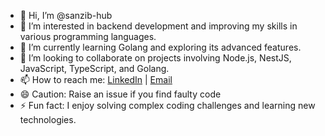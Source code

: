 - 👋 Hi, I’m @sanzib-hub
- 👀 I’m interested in backend development and improving my skills in various programming languages.
- 🌱 I’m currently learning Golang and exploring its advanced features.
- 💞️ I’m looking to collaborate on projects involving Node.js, NestJS, JavaScript, TypeScript, and Golang.
- 📫 How to reach me: [LinkedIn](https://in.linkedin.com/in/sanjib-nirola-175283200) | [Email](mailto:sanjibnirola@outlook.com)
- 😄 Caution: Raise an issue if you find faulty code
- ⚡ Fun fact: I enjoy solving complex coding challenges and learning new technologies.
